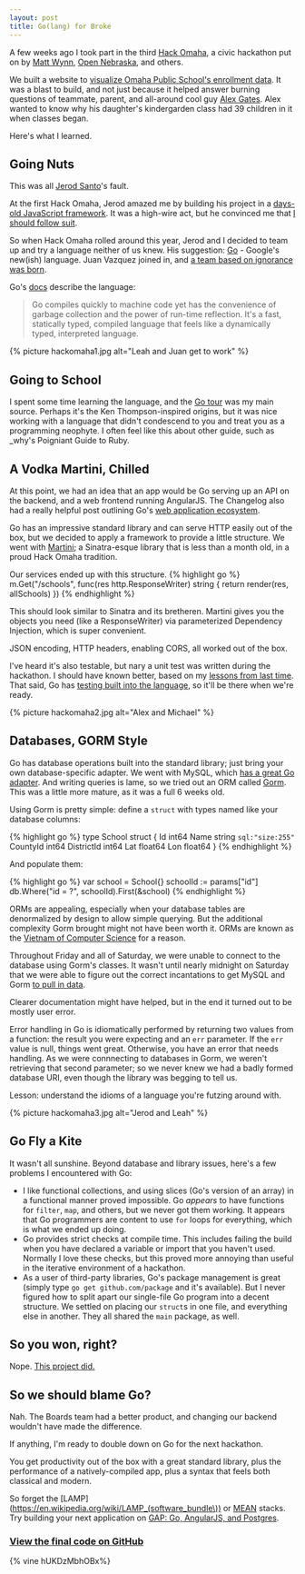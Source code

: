 ```yaml
---
layout: post
title: Go(lang) for Broke
---
```


A few weeks ago I took part in the third [Hack Omaha](https://twitter.com/hackomaha), a civic hackathon put on by [Matt Wynn](https://twitter.com/mattwynn), [Open Nebraska](https://opennebraska.io/), and others.

We built a website to [visualize Omaha Public School's enrollment data][schools]. It was a blast to build, and not just because it helped answer burning questions of teammate, parent, and all-around cool guy [Alex Gates](http://www.ketv.com/news/local-news/parents-worry-about-overpacked-classrooms-kids-education/-/9674510/21457722/-/trv6dnz/-/index.html?absolute=true&utm_source=dlvr.it&utm_medium=twitter&utm_campaign=ketv).
Alex wanted to know why his daughter's kindergarden class had 39 children in it when classes began.

Here's what I learned.

## Going Nuts

This was all [Jerod Santo][1]'s fault.

At the first Hack Omaha, Jerod amazed me by building his project in a [days-old JavaScript framework][Meteor].
It was a high-wire act, but he convinced me that [I should follow suit][2].

So when Hack Omaha rolled around this year, Jerod and I decided to team up and try a language neither of us knew. His suggestion: [Go][Go] - Google's new(ish) language. Juan Vazquez joined in, and [a team based on ignorance was born][3].

Go's [docs][Godocs] describe the language:
> Go compiles quickly to machine code yet has the convenience of garbage collection and the power of run-time reflection. It's a fast, statically typed, compiled language that feels like a dynamically typed, interpreted language.

{% picture hackomaha1.jpg alt="Leah and Juan get to work" %}

## Going to School

I spent some time learning the language, and the [Go tour](http://tour.golang.org/) was my main source.
Perhaps it's the Ken Thompson-inspired origins, but it was nice working with a language that didn't condescend to you and treat you as a programming neophyte.
I often feel like this about other guide, such as \_why's Poigniant Guide to Ruby.

## A Vodka Martini, Chilled

At this point, we had an idea that an app would be Go serving up an API on the backend, and a web frontend running AngularJS.
The Changelog also had a really helpful post outlining Go's [web application ecosystem][goweb].

Go has an impressive standard library and can serve HTTP easily out of the box, but we decided to apply a framework to provide a little structure.
We went with [Martini][martini]; a Sinatra-esque library that is less than a month old, in a proud Hack Omaha tradition.

Our services ended up with this structure.
{% highlight go %}
m.Get("/schools", func(res http.ResponseWriter) string {
  return render(res, allSchools)
})
{% endhighlight %}

This should look similar to Sinatra and its bretheren.
Martini gives you the objects you need (like a ResponseWriter) via parameterized Dependency Injection, which is super convenient.

JSON encoding, HTTP headers, enabling CORS, all worked out of the box.

I've heard it's also testable, but nary a unit test was written during the hackathon.
I should have known better, based on my [lessons from last time][hackomaha1].
That said, Go has [testing built into the language](http://golang.org/doc/code.html#Testing), so it'll be there when we're ready.

{% picture hackomaha2.jpg alt="Alex and Michael" %}

## Databases, GORM Style

Go has database operations built into the standard library; just bring your own database-specific adapter.
We went with MySQL, which [has a great Go adapter](https://github.com/go-sql-driver/mysql).
And writing queries is lame, so we tried out an ORM called [Gorm][Gorm].
This was a little more mature, as it was a full 6 weeks old.

Using Gorm is pretty simple: define a `struct` with types named like your database columns:

{% highlight go %}
type School struct {
  Id          int64
  Name        string `sql:"size:255"`
  CountyId    int64
  DistrictId  int64
  Lat         float64
  Lon         float64
}
{% endhighlight %}

And populate them:

{% highlight go %}
  var school = School{}
  schoolId := params["id"]
  db.Where("id = ?", schoolId).First(&school)
{% endhighlight %}

ORMs are appealing, especially when your database tables are denormalized by design to allow simple querying.
But the additional complexity Gorm brought might not have been worth it.
ORMs are known as the [Vietnam of Computer Science](http://blogs.tedneward.com/2006/06/26/The+Vietnam+Of+Computer+Science.aspx) for a reason.

Throughout Friday and all of Saturday, we were unable to connect to the database using Gorm's classes.
It wasn't until nearly midnight on Saturday that we were able to figure out the correct incantations to get MySQL and Gorm [to pull in data](https://github.com/mattdsteele/hackomaha-ops/commit/fe841c50d8b9a0116bd8e94545730e75df46bd00#diff-34c6b408d72845d076d47126c29948d1R18).

Clearer documentation might have helped, but in the end it turned out to be mostly user error.

Error handling in Go is idiomatically performed by returning two values from a function: the result you were expecting and an `err` parameter.
If the `err` value is null, things went great. Otherwise, you have an error that needs handling.
As we were connnecting to databases in Gorm, we weren't retrieving that second parameter; so we never knew we had a badly formed database URI, even though the library was begging to tell us.

Lesson: understand the idioms of a language you're futzing around with.

{% picture hackomaha3.jpg alt="Jerod and Leah" %}

## Go Fly a Kite

It wasn't all sunshine. Beyond database and library issues, here's a few problems I encountered with Go:

* I like functional collections, and using slices (Go's version of an array) in a functional manner proved impossible.
Go _appears_ to have functions for `filter`, `map`, and others, but we never got them working.
It appears that Go programmers are content to use `for` loops for everything, which is what we ended up doing.
* Go provides strict checks at compile time. This includes failing the build when you have declared a variable or import that you haven't used.
Normally I love these checks, but this proved more annoying than useful in the iterative environment of a hackathon.
* As a user of third-party libraries, Go's package management is great (simply type `go get github.com/package` and it's available).
But I never figured how to split apart our single-file Go program into a decent structure.
We settled on placing our `struct`s in one file, and everything else in another.
They all shared the `main` package, as well.

## So you won, right?

Nope. [This project did.](http://douglas.ne.localboards.org/)

## So we should blame Go?

Nah. The Boards team had a better product, and changing our backend wouldn't have made the difference.

If anything, I'm ready to double down on Go for the next hackathon.

You get productivity out of the box with a great standard library, plus the performance of a natively-compiled app, plus a syntax that feels both classical and modern.

So forget the [LAMP](https://en.wikipedia.org/wiki/LAMP_(software_bundle\)) or [MEAN](http://mean.io/) stacks.
Try building your next application on [GAP: Go, AngularJS, and Postgres](https://twitter.com/jerodsanto/status/405744094510473216).

### [View the final code on GitHub](https://github.com/mattdsteele/hackomaha-ops)

{% vine hUKDzMbhOBx%}

[schools]: http://schools.opennebraska.io/
[1]: https://twitter.com/jerodsanto/
[Meteor]: http://blog.jerodsanto.net/2012/04/confessions-of-a-meteor-newb/
[2]: http://blog.jerodsanto.net/2012/04/confessions-of-a-meteor-newb/#comment-507865511
[Go]: http://golang.org/
[3]: https://twitter.com/jerodsanto/status/394909959948754944
[Godocs]: http://golang.org/doc/
[goweb]: http://thechangelog.com/on-go-web-application-ecosystem
[martini]: http://martini.codegangsta.io/
[hackomaha1]: /lessons-learned-from-the-first-hack-omaha/
[Gorm]: https://github.com/jinzhu/gorm
